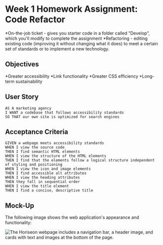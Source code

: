# Week 1 Homework Assignment: Code Refactor
  *On-the-job ticket - gives you starter code in a folder called "Develop", which you'll modify to complete the assignment
  *Refactoring - editing existing code (improving it without changing what it does) to meet a certain set of standards or to implement a new technology.

## Objectives
  *Greater accessibility
  *Link functionality
  *Greater CSS efficiency
  *Long-term sustainability

## User Story

```
AS A marketing agency
I WANT a codebase that follows accessibility standards
SO THAT our own site is optimized for search engines
```

## Acceptance Criteria

```
GIVEN a webpage meets accessibility standards
WHEN I view the source code
THEN I find semantic HTML elements
WHEN I view the structure of the HTML elements
THEN I find that the elements follow a logical structure independent of styling and positioning
WHEN I view the icon and image elements
THEN I find accessible alt attributes
WHEN I view the heading attributes
THEN they fall in sequential order
WHEN I view the title element
THEN I find a concise, descriptive title
```

## Mock-Up

The following image shows the web application's appearance and functionality:

![The Horiseon webpage includes a navigation bar, a header image, and cards with text and images at the bottom of the page.](./Assets/01-html-css-git-homework-demo.png)

